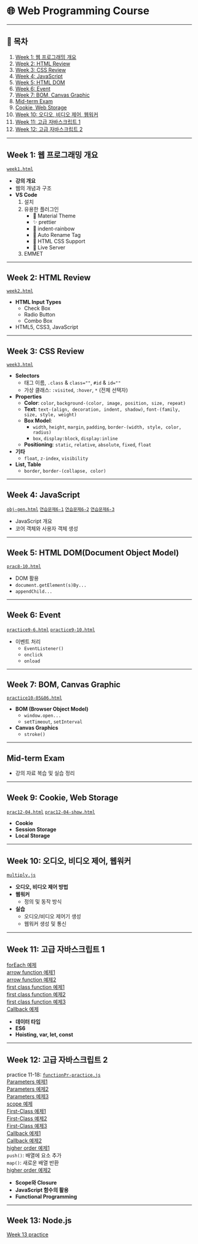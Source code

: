 # 🌐 Web Programming Course  

---

## 📅 목차
1. [Week 1: 웹 프로그래밍 개요](#week-1-웹-프로그래밍-개요)  
2. [Week 2: HTML Review](#week-2-html-review)  
3. [Week 3: CSS Review](#week-3-css-review)  
4. [Week 4: JavaScript](#week-4-javascript)  
5. [Week 5: HTML DOM](#week-5-html-domdocument-object-model)  
6. [Week 6: Event](#week-6-event)  
7. [Week 7: BOM, Canvas Graphic](#week-7-bom-canvas-graphic)  
8. [Mid-term Exam](#mid-term-exam)  
9. [Cookie, Web Storage](#Week-9-cookie-web-storage)  
10. [Week 10: 오디오, 비디오 제어, 웹워커](#week-10-오디오-비디오-제어-웹워커)  
11. [Week 11: 고급 자바스크립트 1](#week-11-고급-자바스크립트-1)  
12. [Week 12: 고급 자바스크립트 2](#week-12-고급-자바스크립트-2)  

---

## Week 1: 웹 프로그래밍 개요  
[`week1.html`](./week1.html)  
- **강의 개요**  
- 웹의 개념과 구조  
- **VS Code**  
  1. 설치  
  2. 유용한 플러그인  
      - 🌈 Material Theme  
      - ✨ prettier  
      - 🌈 indent-rainbow  
      - 🔄 Auto Rename Tag  
      - 🎨 HTML CSS Support  
      - 🚀 Live Server  
  3. EMMET  

---

## Week 2: HTML Review  
[`week2.html`](./week2.html)  
- **HTML Input Types**  
  - Check Box  
  - Radio Button  
  - Combo Box  
- HTML5, CSS3, JavaScript  

---

## Week 3: CSS Review  
[`week3.html`](./week3.html)  
- **Selectors**  
  - 태그 이름, `.class` & `class=""`, `#id` & `id=""`  
  - 가상 클래스: `:visited`, `:hover`, `*` (전체 선택자)  
- **Properties**  
  - **Color**: `color`, `background-(color, image, position, size, repeat)`  
  - **Text**: `text-(align, decoration, indent, shadow)`, `font-(family, size, style, weight)`  
  - **Box Model**:  
    - `width`, `height`, `margin`, `padding`, `border-(width, style, color, radius)`  
    - `box`, `display:block`, `display:inline`  
  - **Positioning**: `static`, `relative`, `absolute`, `fixed`, `float`  
- **기타**  
  - `float`, `z-index`, `visibility`  
- **List, Table**  
  - `border`, `border-(collapse, color)`  

---

## Week 4: JavaScript  
[`obj-gen.html`](./obj-gen.html)
[`연습문제6-1`](./prac6-01.html)
[`연습문제6-2`](./prac6-03.html)
[`연습문제6-3`](./prac6-03.html)
- JavaScript 개요  
- 코어 객체와 사용자 객체 생성  

---

## Week 5: HTML DOM(Document Object Model)  
[`prac8-10.html`](./prac8-10.html)  
- DOM 활용  
- `document.getElement(s)By...`  
- `appendChild...`  

---

## Week 6: Event  
[`practice9-6.html`](./practice9-6.html)
[`practice9-10.html`](./practice9-10.html)  
- 이벤트 처리  
  - `EventListener()`  
  - `onclick`  
  - `onload`  

---

## Week 7: BOM, Canvas Graphic  
[`practice10-05&06.html`](./practice10-05&06.html)  
- **BOM (Browser Object Model)**  
  - `window.open...`  
  - `setTimeout`, `setInterval`  
- **Canvas Graphics**  
  - `stroke()`  

---

## Mid-term Exam  
- 강의 자료 복습 및 실습 정리  

---

## Week 9: Cookie, Web Storage  
[`prac12-04.html`](./prac12-04.html)
[`prac12-04-show.html`](./prac12-04-show.html)  
- **Cookie**  
- **Session Storage**  
- **Local Storage**  

---

## Week 10: 오디오, 비디오 제어, 웹워커  
[`multiply.js`](./multiply.js)  
- **오디오, 비디오 제어 방법**  
- **웹워커**  
  - 정의 및 동작 방식  
- **실습**  
  - 오디오/비디오 제어기 생성  
  - 웹워커 생성 및 통신  

---

## Week 11: 고급 자바스크립트 1  
[forEach 예제](./examples/forEach.js)  
[arrow function 예제1](./examples/arrow-function.js)  
[arrow function 예제2](./examples/arrow-function2.js)  
[first class function 예제1](./examples/first-class-function1.js)  
[first class function 예제2](./examples/first-class-function2.js)  
[first class function 예제3](./examples/first-class-function3.js)  
[Callback 예제](./examples/callback-function.js)  

- **데이터 타입**  
- **ES6**  
- **Hoisting, var, let, const**  

---

## Week 12: 고급 자바스크립트 2  
practice 11-18: [`functionPr-practice.js`](./funcPr-practice.js)  
[Parameters 예제1](./examples/parameters1.js)   
[Parameters 예제2](./examples/parameters2.js)   
[Parameters 예제3](./examples/parameters3.js)   
[scope 예제](./examples/scope.js)  
[First-Class 예제1](./examples/first-class-function1.js)  
[First-Class 예제2](./examples/first-class-function2.js)  
[First-Class 예제3](./examples/first-class-function3.js)  
[Callback 예제1](./examples/callback-function1-week12.js)  
[Callback 예제2](./examples/callback-function2-week12.js)  
[higher order 예제1](./examples/higher-order%20function1%20week12.js)  
  `push()`: 배열에 요소 추가  
  `map()`: 새로운 배열 반환  
[higher order 예제2](./examples/)  

- **Scope와 Closure**  
- **JavaScript 함수의 활용**  
- **Functional Programming**  

---

## Week 13: Node.js
[Week 13 practice](./practice)
